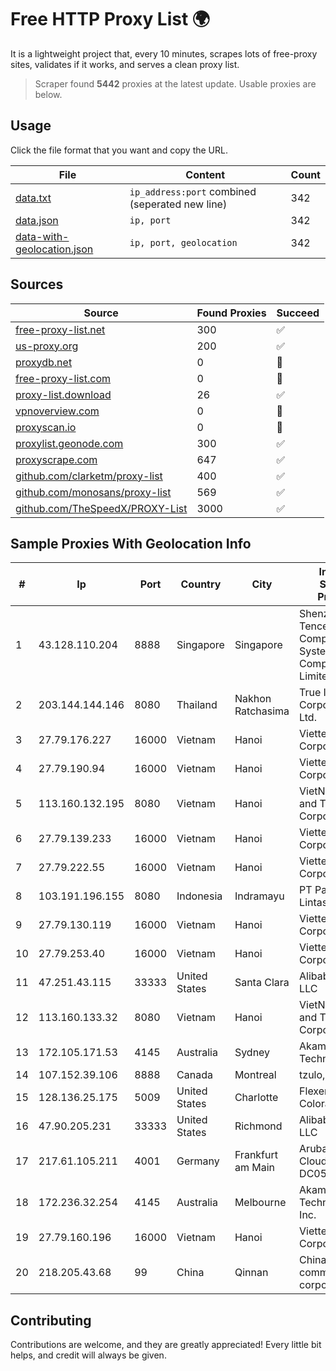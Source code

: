 
# Free HTTP Proxy List 🌍

It is a lightweight project that, every 10 minutes, scrapes lots of free-proxy sites, validates if it works, and serves a clean proxy list.


> Scraper found **5442** proxies at the latest update. Usable proxies are below.

## Usage

Click the file format that you want and copy the URL.


|File|Content|Count|
|----|-------|-----|
|[data.txt](https://raw.githubusercontent.com/themiralay/Proxy-List-World/master/data.txt)|`ip_address:port` combined (seperated new line)|342|
|[data.json](https://raw.githubusercontent.com/themiralay/Proxy-List-World/master/data.json)|`ip, port`|342|
|[data-with-geolocation.json](https://raw.githubusercontent.com/themiralay/Proxy-List-World/master/data-with-geolocation.json)|`ip, port, geolocation`|342|

## Sources

|Source|Found Proxies|Succeed|
|------|-------------|-------|
|[free-proxy-list.net](https://free-proxy-list.net)|300|✅|
|[us-proxy.org](https://www.us-proxy.org)|200|✅|
|[proxydb.net](http://proxydb.net)|0|🚫|
|[free-proxy-list.com](https://free-proxy-list.com/?page=&port=&type%5B%5D=http&type%5B%5D=https&up_time=0&search=Search)|0|🚫|
|[proxy-list.download](https://www.proxy-list.download/HTTP)|26|✅|
|[vpnoverview.com](https://vpnoverview.com/privacy/anonymous-browsing/free-proxy-servers)|0|🚫|
|[proxyscan.io](https://www.proxyscan.io)|0|🚫|
|[proxylist.geonode.com](https://proxylist.geonode.com/api/proxy-list?limit=300&page=1&sort_by=lastChecked&sort_type=desc&protocols=http,https)|300|✅|
|[proxyscrape.com](https://api.proxyscrape.com/v2/?request=displayproxies&protocol=http&timeout=10000&country=all&ssl=all&anonymity=all)|647|✅|
|[github.com/clarketm/proxy-list](https://raw.githubusercontent.com/clarketm/proxy-list/master/proxy-list-raw.txt)|400|✅|
|[github.com/monosans/proxy-list](https://raw.githubusercontent.com/monosans/proxy-list/main/proxies/http.txt)|569|✅|
|[github.com/TheSpeedX/PROXY-List](https://raw.githubusercontent.com/TheSpeedX/PROXY-List/master/http.txt)|3000|✅|


## Sample Proxies With Geolocation Info

|#|Ip|Port|Country|City|Internet Service Provider|
|-|--|----|-------|----|-------------------------|
|1|43.128.110.204|8888|Singapore|Singapore|Shenzhen Tencent Computer Systems Company Limited|
|2|203.144.144.146|8080|Thailand|Nakhon Ratchasima|True Internet Corporation CO. Ltd.|
|3|27.79.176.227|16000|Vietnam|Hanoi|Viettel Corporation|
|4|27.79.190.94|16000|Vietnam|Hanoi|Viettel Corporation|
|5|113.160.132.195|8080|Vietnam|Hanoi|VietNam Post and Telecom Corporation|
|6|27.79.139.233|16000|Vietnam|Hanoi|Viettel Corporation|
|7|27.79.222.55|16000|Vietnam|Hanoi|Viettel Corporation|
|8|103.191.196.155|8080|Indonesia|Indramayu|PT Pangkalan Lintas Data|
|9|27.79.130.119|16000|Vietnam|Hanoi|Viettel Corporation|
|10|27.79.253.40|16000|Vietnam|Hanoi|Viettel Corporation|
|11|47.251.43.115|33333|United States|Santa Clara|Alibaba Cloud LLC|
|12|113.160.133.32|8080|Vietnam|Hanoi|VietNam Post and Telecom Corporation|
|13|172.105.171.53|4145|Australia|Sydney|Akamai Technologies|
|14|107.152.39.106|8888|Canada|Montreal|tzulo, inc.|
|15|128.136.25.175|5009|United States|Charlotte|Flexential Colorado Corp.|
|16|47.90.205.231|33333|United States|Richmond|Alibaba.com LLC|
|17|217.61.105.211|4001|Germany|Frankfurt am Main|Aruba GmbH Cloud Network DC05|
|18|172.236.32.254|4145|Australia|Melbourne|Akamai Technologies, Inc.|
|19|27.79.160.196|16000|Vietnam|Hanoi|Viettel Corporation|
|20|218.205.43.68|99|China|Qinnan|China Mobile communications corporation|



## Contributing

Contributions are welcome, and they are greatly appreciated! Every
little bit helps, and credit will always be given.

